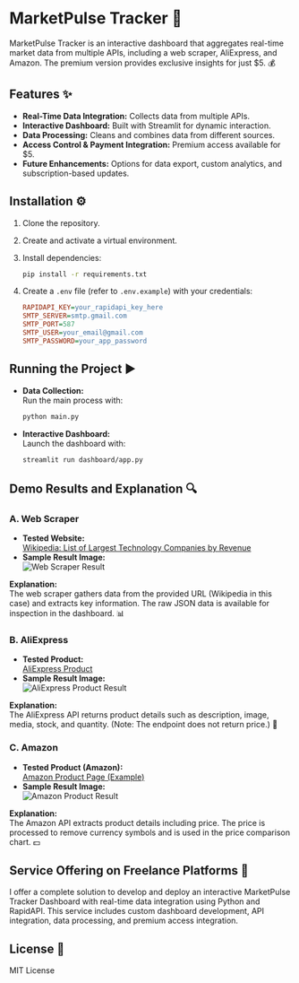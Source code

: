 # MarketPulse Tracker 🚀

MarketPulse Tracker is an interactive dashboard that aggregates real-time market data from multiple APIs, including a web scraper, AliExpress, and Amazon. The premium version provides exclusive insights for just $5. 💰

## Features ✨

- **Real-Time Data Integration:** Collects data from multiple APIs.
- **Interactive Dashboard:** Built with Streamlit for dynamic interaction.
- **Data Processing:** Cleans and combines data from different sources.
- **Access Control & Payment Integration:** Premium access available for $5.
- **Future Enhancements:** Options for data export, custom analytics, and subscription-based updates.

## Installation ⚙️

1. Clone the repository.
2. Create and activate a virtual environment.
3. Install dependencies:

   ```bash
   pip install -r requirements.txt
   ```

4. Create a `.env` file (refer to `.env.example`) with your credentials:

   ```ini
   RAPIDAPI_KEY=your_rapidapi_key_here
   SMTP_SERVER=smtp.gmail.com
   SMTP_PORT=587
   SMTP_USER=your_email@gmail.com
   SMTP_PASSWORD=your_app_password
   ```

## Running the Project ▶️

- **Data Collection:**  
  Run the main process with:

  ```bash
  python main.py
  ```

- **Interactive Dashboard:**  
  Launch the dashboard with:

  ```bash
  streamlit run dashboard/app.py
  ```

## Demo Results and Explanation 🔍

### A. Web Scraper

- **Tested Website:**  
  [Wikipedia: List of Largest Technology Companies by Revenue](https://en.wikipedia.org/wiki/List_of_largest_technology_companies_by_revenue)
- **Sample Result Image:**  
  ![Web Scraper Result](images/web-scraper.png)

**Explanation:**  
The web scraper gathers data from the provided URL (Wikipedia in this case) and extracts key information. The raw JSON data is available for inspection in the dashboard. 📊

### B. AliExpress

- **Tested Product:**  
  [AliExpress Product](https://www.aliexpress.com/item/1005006439167901.html)
- **Sample Result Image:**  
  ![AliExpress Product Result](images/aliexpress.png)

**Explanation:**  
The AliExpress API returns product details such as description, image, media, stock, and quantity. (Note: The endpoint does not return price.) 🛒

### C. Amazon

- **Tested Product (Amazon):**  
  [Amazon Product Page (Example)](https://www.amazon.com/dp/B07ZPKBL9V)
- **Sample Result Image:**  
  ![Amazon Product Result](images/amazon.png)

**Explanation:**  
The Amazon API extracts product details including price. The price is processed to remove currency symbols and is used in the price comparison chart. 💵

## Service Offering on Freelance Platforms 💼

I offer a complete solution to develop and deploy an interactive MarketPulse Tracker Dashboard with real-time data integration using Python and RapidAPI. This service includes custom dashboard development, API integration, data processing, and premium access integration.

## License 📄

MIT License
